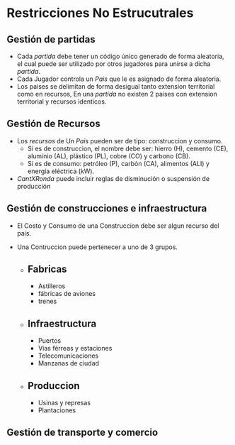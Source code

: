 # Restricciones No Estrucutrales

## Gestión de partidas

- Cada *partida* debe tener un código único generado de forma aleatoria, el cual puede ser utilizado por otros jugadores para unirse a dicha *partida*. 
- Cada Jugador controla un *Pais* que le es asignado de 
forma aleatoria. 
- Los paises se delimitan de forma desigual tanto extension territorial como en recursos, En una *partida* no existen 2 paises con extension territorial y recursos identicos.

## Gestión de Recursos

- Los *recursos* de Un *Pais* pueden ser de tipo: construccion y consumo. 
    - Si es de construccion, el nombre debe ser: hierro (H), cemento (CE), aluminio (AL), plástico (PL), cobre (CO) y carbono (CB). 
    - Si es de consumo: petróleo (P), carbón (CA), alimentos (ALI) y energía eléctrica (kW).
- *CantXRonda* puede incluir reglas de disminución o suspensión de producción

## Gestión de construcciones e infraestructura

- El Costo y Consumo de una Construccion debe ser algun recurso del pais.

- Una Contruccion puede pertenecer a uno de 3 grupos.
    - ## Fabricas
        - Astilleros 
        - fábricas de aviones 
        - trenes
    - ## Infraestructura
        - Puertos
        - Vías férreas y estaciones
        - Telecomunicaciones
        - Manzanas de ciudad
    - ## Produccion
        - Usinas y represas
        - Plantaciones

## Gestión de transporte y comercio

